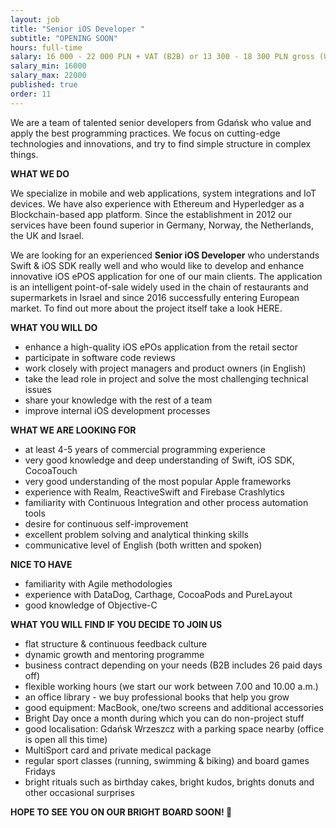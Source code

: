 ```yaml
---
layout: job
title: "Senior iOS Developer "
subtitle: "OPENING SOON"
hours: full-time
salary: 16 000 - 22 000 PLN + VAT (B2B) or 13 300 - 18 300 PLN gross (UoP) 
salary_min: 16000
salary_max: 22000
published: true
order: 11
---
```

We are a team of talented senior developers from Gdańsk who value and apply the best programming practices. We focus on cutting-edge technologies and innovations, and try to find simple structure in complex things. 

**WHAT WE DO**

We specialize in mobile and web applications, system integrations and IoT devices. We have also experience with Ethereum and Hyperledger as a Blockchain-based app platform. Since the establishment in 2012 our services have been found superior in Germany, Norway, the Netherlands, the UK and Israel.  

We are looking for an experienced **Senior iOS Developer** who understands Swift & iOS SDK really well and who would like to develop and enhance innovative iOS ePOS application for one of our main clients. The application is an intelligent point-of-sale widely used in the chain of restaurants and supermarkets in Israel and since 2016 successfully entering European market. To find out more about the project itself take a look HERE. 

**WHAT YOU WILL DO**

* enhance a high-quality iOS ePOs application from the retail sector
* participate in software code reviews
* work closely with project managers and product owners (in English) 
* take the lead role in project and solve the most challenging technical issues
* share your knowledge with the rest of a team
* improve internal iOS development processes

**WHAT WE ARE LOOKING FOR**

* at least 4-5 years of commercial programming experience 
* very good knowledge and deep understanding of Swift, iOS SDK, CocoaTouch
* very good understanding of the most popular Apple frameworks
* experience with Realm, ReactiveSwift and Firebase Crashlytics
* familiarity with Continuous Integration and other process automation tools 
* desire for continuous self-improvement
* excellent problem solving and analytical thinking skills 
* communicative level of English (both written and spoken) 

**NICE TO HAVE**

* familiarity with Agile methodologies 
* experience with DataDog, Carthage, CocoaPods and PureLayout
* good knowledge of Objective-C 

**WHAT YOU WILL FIND IF YOU DECIDE TO JOIN US**

* flat structure & continuous feedback culture 
* dynamic growth and mentoring programme 
* business contract depending on your needs (B2B includes 26 paid days off) 
* flexible working hours (we start our work between 7.00 and 10.00 a.m.)
* an office library - we buy professional books that help you grow
* good equipment: MacBook, one/two screens and additional accessories
* Bright Day once a month during which you can do non-project stuff
* good localisation: Gdańsk Wrzeszcz with a parking space nearby (office is open all this time) 
* MultiSport card and private medical package
* regular sport classes (running, swimming & biking) and board games Fridays 
* bright rituals such as birthday cakes, bright kudos, brights donuts and other occasional surprises 


**HOPE TO SEE YOU ON OUR BRIGHT BOARD SOON! 🙂**

